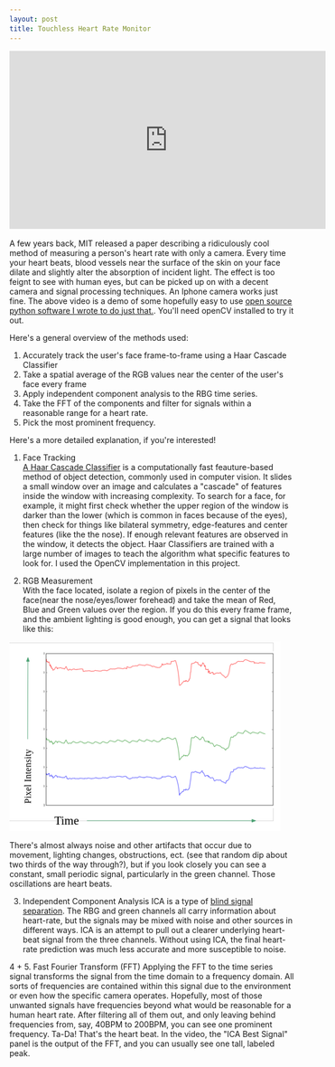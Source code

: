 ```yaml
---
layout: post
title: Touchless Heart Rate Monitor
---
```


<iframe width="560" height="315" src="https://www.youtube.com/embed/ciPy2Ac-Hbc#t=30s" frameborder="0" allowfullscreen></iframe>

A few years back, MIT released a paper describing a ridiculously cool method of measuring a person's heart rate with only a camera. Every time your heart beats, blood vessels near the surface of the skin on your face dilate and slightly alter the absorption of incident light. The effect is too feignt to see with human eyes, but can be picked up on with a decent camera and signal processing techniques. An Iphone camera works just fine. The above video is a demo of some hopefully easy to use [open source python software I wrote to do just that.](https://github.com/dwieker/FaceTrack). You'll need openCV installed to try it out.

Here's a general overview of the methods used:   
1. Accurately track the user's face frame-to-frame using a Haar Cascade Classifier  
2. Take a spatial average of the RGB values near the center of the user's face every frame   
3. Apply independent component analysis to the RBG time series.   
4. Take the FFT of the components and filter for signals within a reasonable range for a heart rate.  
5. Pick the most prominent frequency.  

Here's a more detailed explanation, if you're interested!

1. Face Tracking  
[A Haar Cascade Classifier](http://docs.opencv.org/2.4/modules/objdetect/doc/cascade_classification.html) is a computationally fast feauture-based method of object detection, commonly used in computer vision. It slides a small window over an image and calculates a "cascade" of features inside the window with increasing complexity. To search for a face, for example, it might first check whether the upper region of the window is darker than the lower (which is common in faces because of the eyes), then check for things like bilateral symmetry, edge-features and center features (like the the nose). If enough relevant features are observed in the window, it detects the object. Haar Classifiers are trained with a large number of images to teach the algorithm what specific features to look for. I used the OpenCV implementation in this project. 

2. RGB Measurement  
With the face located, isolate a region of pixels in the center of the face(near the nose/eyes/lower forehead) and take the mean of Red, Blue and Green values over the region. If you do this every frame frame, and the ambient lighting is good enough, you can get a signal that looks like this:

![Output](https://github.com/dwieker/dwieker.github.io/blob/master/images/series.png?raw=true)

There's almost always noise and other artifacts that occur due to movement, lighting changes, obstructions, ect. (see that random dip about two thirds of the way through?), but if you look closely you can see a constant, small periodic signal, particularly in the green channel. Those oscillations are heart beats.

3. Independent Component Analysis
ICA is a type of [blind signal separation](https://en.wikipedia.org/wiki/Blind_signal_separation). The RBG and green channels all carry information about heart-rate, but the signals may be mixed with noise and other sources in different ways. ICA is an attempt to pull out a clearer underlying heart-beat signal from the three channels. Without using ICA, the final heart-rate prediction was much less accurate and more susceptible to noise. 

4 + 5. Fast Fourier Transform (FFT)
Applying the FFT to the time series signal transforms the signal from the time domain to a frequency domain. All sorts of frequencies are contained within this signal due to the environment or even how the specific camera operates. Hopefully, most of those unwanted signals have frequencies beyond what would be reasonable for a human heart rate. After filtering all of them out, and only leaving behind frequencies from, say, 40BPM to 200BPM, you can see one prominent frequency. Ta-Da! That's the heart beat. In the video, the "ICA Best Signal" panel is the output of the FFT, and you can usually see one tall, labeled peak. 
